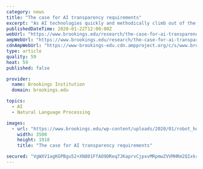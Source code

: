 ```yaml
---
category: news
title: "The case for AI transparency requirements"
excerpt: "As AI technologies quickly and methodically climb out of the uncanny valley ... This is a boon for the applications that benefit society (e.g., automated closed-captioning and language translation), as those efforts stand to gain from the latest technology. It also informs as to why the errors and biases of these models can be so important ..."
publishedDateTime: 2020-01-22T12:00:00Z
webUrl: "https://www.brookings.edu/research/the-case-for-ai-transparency-requirements/"
ampWebUrl: "https://www.brookings.edu/research/the-case-for-ai-transparency-requirements/amp/"
cdnAmpWebUrl: "https://www-brookings-edu.cdn.ampproject.org/c/s/www.brookings.edu/research/the-case-for-ai-transparency-requirements/amp/"
type: article
quality: 59
heat: 59
published: false

provider:
  name: Brookings Institution
  domain: brookings.edu

topics:
  - AI
  - Natural Language Processing

images:
  - url: "https://www.brookings.edu/wp-content/uploads/2020/01/robot_human_handshake.jpg"
    width: 3500
    height: 1918
    title: "The case for AI transparency requirements"

secured: "VgWXV1agKGPBgu52+XN801FfAO9DReq7JKaprvCjpxvMRpmwZVVMHRm2QIxkr1rCxBt1TlNnGq0oxIz+rhCQepUUi/1mh5Bpp5icfZeDxNOOPL//OnWDYESRvvRtQZO7hJ2EBtAtkZ+AZMaoceWwwhUQ0LI2o2jKtp6f37uw3bIKRwIFwnRHgPQ6mXpLqd7SBpKb5ahc4HPWoDC97Zxn+24Tbi34vnU4KHvmssM9Q1sDWMDL3sihdqriKcaAKKCZYnvKQfoGvk0OtWwxe9yz8cpkdlAt9qxZiE/pC95Gw9jAu3MKOc6EP1KtfhbnFzkcncGn4xCnMZPq9EUPkNLZuJOC+pLJCEMlmRQ8ffVhHCrPTBfo4EY0e8LRNV5YA3VUKP58KtPevdzi51ygaQ/lgHRxNWsvBITB9mO7yIcfAcgxtFNmYyk+eEhRWcb/Jv0vvdd6Ls86UyadJzmZdf21Iw==;EENtn1WNiNXosa/EiMdYLA=="
---
```


